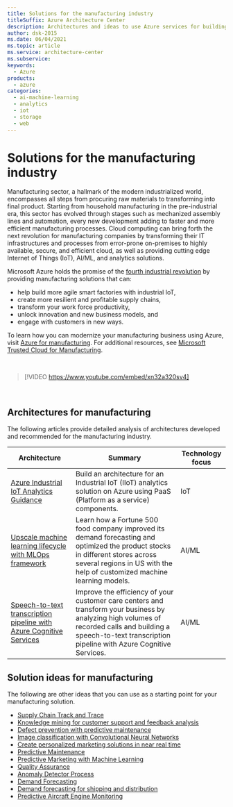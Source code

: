 ```yaml
---
title: Solutions for the manufacturing industry
titleSuffix: Azure Architecture Center
description: Architectures and ideas to use Azure services for building efficient, scalable, and reliable manufacturing solutions.
author: dsk-2015
ms.date: 06/04/2021
ms.topic: article
ms.service: architecture-center
ms.subservice: 
keywords:
  - Azure
products:
  - azure
categories:
  - ai-machine-learning
  - analytics
  - iot
  - storage
  - web
---
```


# Solutions for the manufacturing industry

Manufacturing sector, a hallmark of the modern industrialized world, encompasses all steps from procuring raw materials to transforming into final product. Starting from household manufacturing in the pre-industrial era, this sector has evolved through stages such as mechanized assembly lines and automation, every new development adding to faster and more efficient manufacturing processes. Cloud computing can bring forth the next revolution for manufacturing companies by transforming their IT infrastructures and processes from error-prone on-premises to highly available, secure, and efficient cloud, as well as providing cutting edge Internet of Things (IoT), AI/ML, and analytics solutions.

Microsoft Azure holds the promise of the [fourth industrial revolution](https://www.weforum.org/agenda/2016/01/the-fourth-industrial-revolution-what-it-means-and-how-to-respond/) by providing manufacturing solutions that can:

- help build more agile smart factories with industrial IoT,
- create more resilient and profitable supply chains,
- transform your work force productivity,
- unlock innovation and new business models, and
- engage with customers in new ways.

To learn how you can modernize your manufacturing business using Azure, visit [Azure for manufacturing](https://azure.microsoft.com/industries/discrete-manufacturing/). For additional resources, see [Microsoft Trusted Cloud for Manufacturing](https://www.microsoft.com/trust-center/manufacturing).

<br>

> [!VIDEO https://www.youtube.com/embed/xn32a320sv4]

<br>

## Architectures for manufacturing

The following articles provide detailed analysis of architectures developed and recommended for the manufacturing industry.

| Architecture | Summary | Technology focus |
| ------- | ------- | ------- |
| [Azure Industrial IoT Analytics Guidance](../guide/iiot-guidance/iiot-architecture.md) | Build an architecture for an Industrial IoT (IIoT) analytics solution on Azure using PaaS (Platform as a service) components. | IoT |
| [Upscale machine learning lifecycle with MLOps framework](../example-scenario/mlops/mlops-technical-paper.yml) | Learn how a Fortune 500 food company improved its demand forecasting and optimized the product stocks in different stores across several regions in US with the help of customized machine learning models. | AI/ML |
| [Speech-to-text transcription pipeline with Azure Cognitive Services](../reference-architectures/ai/speech-to-text-transcription-pipeline.yml) | Improve the efficiency of your customer care centers and transform your business by analyzing high volumes of recorded calls and building a speech-to-text transcription pipeline with Azure Cognitive Services. | AI/ML |


## Solution ideas for manufacturing

The following are other ideas that you can use as a starting point for your manufacturing solution.

- [Supply Chain Track and Trace](../solution-ideas/articles/supply-chain-track-and-trace.yml)
- [Knowledge mining for customer support and feedback analysis](../solution-ideas/articles/customer-feedback-and-analytics.yml)
- [Defect prevention with predictive maintenance](../solution-ideas/articles/defect-prevention-with-predictive-maintenance.yml)
- [Image classification with Convolutional Neural Networks](../solution-ideas/articles/image-classification-with-convolutional-neural-networks.yml)
- [Create personalized marketing solutions in near real time](../solution-ideas/articles/personalized-marketing.yml)
- [Predictive Maintenance](../solution-ideas/articles/predictive-maintenance.yml)
- [Predictive Marketing with Machine Learning](../solution-ideas/articles/predictive-marketing-campaigns-with-machine-learning-and-spark.yml)
- [Quality Assurance](../solution-ideas/articles/quality-assurance.yml)
- [Anomaly Detector Process](../solution-ideas/articles/anomaly-detector-process.yml)
- [Demand Forecasting](../solution-ideas/articles/demand-forecasting.yml)
- [Demand forecasting for shipping and distribution](../solution-ideas/articles/demand-forecasting-for-shipping-and-distribution.yml)
- [Predictive Aircraft Engine Monitoring](../solution-ideas/articles/aircraft-engine-monitoring-for-predictive-maintenance-in-aerospace.yml)
